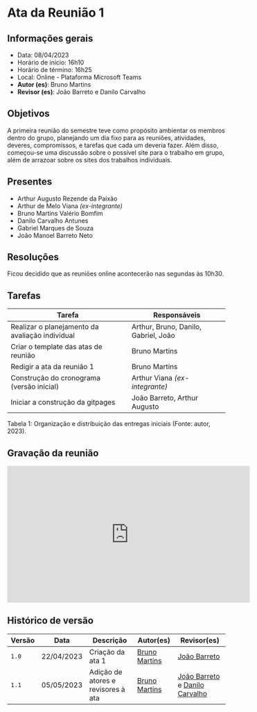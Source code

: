 # Ata da Reunião 1

## Informações gerais
- Data: 08/04/2023
- Horário de início: 16h10
- Horário de término: 16h25
- Local: Online - Plataforma Microsoft Teams
- **Autor (es)**: Bruno Martins
- **Revisor (es)**: João Barreto e Danilo Carvalho

## Objetivos
A primeira reunião do semestre teve como propósito ambientar os membros dentro do grupo, planejando um dia fixo para as reuniões, atividades, deveres, compromissos, e tarefas que cada um deveria fazer. Além disso, começou-se uma discussão sobre o possível site para o trabalho em grupo, além de arrazoar sobre os sites dos trabalhos individuais.

## Presentes
- Arthur Augusto Rezende da Paixão
- Arthur de Melo Viana *(ex-integrante)*
- Bruno Martins Valério Bomfim
- Danilo Carvalho Antunes
- Gabriel Marques de Souza
- João Manoel Barreto Neto

## Resoluções
Ficou decidido que as reuniões online acontecerão nas segundas às 10h30.

## Tarefas
| Tarefa | Responsáveis |
| ---- | ---- |
| Realizar o planejamento da avaliação individual | Arthur, Bruno, Danilo, Gabriel, João |
| Criar o template das atas de reunião | Bruno Martins |
| Redigir a ata da reunião 1 | Bruno Martins |
| Construção do cronograma (versão inicial) | Arthur Viana *(ex-integrante)*|
| Iniciar a construção da gitpages | João Barreto, Arthur Augusto |

Tabela 1: Organização e distribuição das entregas iniciais (Fonte: autor, 2023).

## Gravação da reunião
<iframe width="560" height="315" src="https://www.youtube.com/embed/_38EUzZb_xQ" title="YouTube video player" frameborder="0" allow="accelerometer; autoplay; clipboard-write; encrypted-media; gyroscope; picture-in-picture; web-share" allowfullscreen></iframe>

## Histórico de versão
| Versão | Data | Descrição | Autor(es) | Revisor(es) |
| --- | --- | --- | --- | --- |
|  `1.0`   | 22/04/2023 | Criação da ata 1 | [Bruno Martins](https://github.com/gitbmvb) | [João Barreto](https://github.com/JoaoBarreto03) |
|  `1.1`   | 05/05/2023 | Adição de atores e revisores à ata | [Bruno Martins](https://github.com/gitbmvb) | [João Barreto](https://github.com/JoaoBarreto03) e [Danilo Carvalho](https://github.com/Danilo-Carvalho-Antunes) |
